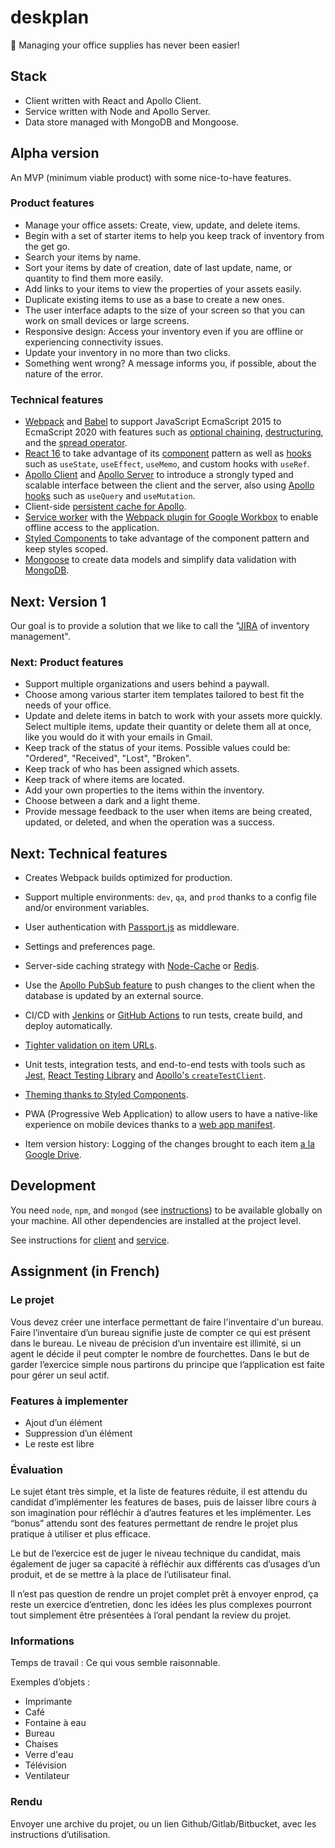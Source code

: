 # deskplan

📎 Managing your office supplies has never been easier!

## Stack

-   Client written with React and Apollo Client.
-   Service written with Node and Apollo Server.
-   Data store managed with MongoDB and Mongoose.

## Alpha version

An MVP (minimum viable product) with some nice-to-have features.

### Product features

-   Manage your office assets: Create, view, update, and delete items.
-   Begin with a set of starter items to help you keep track of inventory from the get go.
-   Search your items by name.
-   Sort your items by date of creation, date of last update, name, or quantity to find them more easily.
-   Add links to your items to view the properties of your assets easily.
-   Duplicate existing items to use as a base to create a new ones.
-   The user interface adapts to the size of your screen so that you can work on small devices or large screens.
-   Responsive design: Access your inventory even if you are offline or experiencing connectivity issues.
-   Update your inventory in no more than two clicks.
-   Something went wrong? A message informs you, if possible, about the nature of the error.

### Technical features

-   [Webpack](https://webpack.js.org/) and [Babel](https://babeljs.io/) to support JavaScript EcmaScript 2015 to EcmaScript 2020 with features such as [optional chaining](https://developer.mozilla.org/en-US/docs/Web/JavaScript/Reference/Operators/Optional_chaining), [destructuring](https://developer.mozilla.org/en-US/docs/Web/JavaScript/Reference/Operators/Destructuring_assignment), and the [spread operator](https://developer.mozilla.org/en-US/docs/Web/JavaScript/Reference/Operators/Spread_syntax).
-   [React 16](https://reactjs.org/) to take advantage of its [component](https://medium.com/teamsubchannel/react-component-patterns-e7fb75be7bb0) pattern as well as [hooks](https://reactjs.org/docs/hooks-reference.html) such as `useState`, `useEffect`, `useMemo`, and custom hooks with `useRef`.
-   [Apollo Client](https://www.apollographql.com/docs/react/) and [Apollo Server](https://www.apollographql.com/docs/apollo-server/) to introduce a strongly typed and scalable interface between the client and the server, also using [Apollo hooks](https://www.apollographql.com/docs/react/api/react-hooks/) such as `useQuery` and `useMutation`.
-   Client-side [persistent cache for Apollo](https://github.com/apollographql/apollo-cache-persist).
-   [Service worker](https://developer.mozilla.org/en-US/docs/Web/API/Service_Worker_API) with the [Webpack plugin for Google Workbox](https://developers.google.com/web/tools/workbox/guides/generate-service-worker/webpack) to enable offline access to the application.
-   [Styled Components](https://styled-components.com/) to take advantage of the component pattern and keep styles scoped.
-   [Mongoose](https://mongoosejs.com/) to create data models and simplify data validation with [MongoDB](https://www.mongodb.com/).

## Next: Version 1

Our goal is to provide a solution that we like to call the "[JIRA](https://marketplace.atlassian.com/apps/1211849/assets-and-inventory-plugin-for-jira?hosting=server&tab=overview) of inventory management".

### Next: Product features

-   Support multiple organizations and users behind a paywall.
-   Choose among various starter item templates tailored to best fit the needs of your office.
-   Update and delete items in batch to work with your assets more quickly. Select multiple items, update their quantity or delete them all at once, like you would do it with your emails in Gmail.
-   Keep track of the status of your items. Possible values could be: "Ordered", "Received", "Lost", "Broken".
-   Keep track of who has been assigned which assets.
-   Keep track of where items are located.
-   Add your own properties to the items within the inventory.
-   Choose between a dark and a light theme.
-   Provide message feedback to the user when items are being created, updated, or deleted, and when the operation was a success.

## Next: Technical features

-   Creates Webpack builds optimized for production.
-   Support multiple environments: `dev`, `qa`, and `prod` thanks to a config file and/or environment variables.
-   User authentication with [Passport.js](http://www.passportjs.org/) as middleware.
-   Settings and preferences page.
-   Server-side caching strategy with [Node-Cache](https://www.npmjs.com/package/node-cache) or [Redis](https://redis.io/).
-   Use the [Apollo PubSub feature](https://www.apollographql.com/docs/apollo-server/data/subscriptions/) to push changes to the client when the database is updated by an external source.
-   CI/CD with [Jenkins](https://jenkins.io/) or [GitHub Actions](https://github.com/features/actions) to run tests, create build, and deploy automatically.
-   [Tighter validation on item URLs](https://www.npmjs.com/package/mongoose-type-url).
-   Unit tests, integration tests, and end-to-end tests with tools such as [Jest](https://jestjs.io/), [React Testing Library](https://github.com/testing-library/react-testing-library) and [Apollo's `createTestClient`](https://www.apollographql.com/docs/apollo-server/testing/testing/).
-   [Theming thanks to Styled Components](https://styled-components.com/docs/advanced#theming).
-   PWA (Progressive Web Application) to allow users to have a native-like experience on mobile devices thanks to a [web app manifest](https://developer.mozilla.org/en-US/docs/Web/Manifest).

-   Item version history: Logging of the changes brought to each item [a la Google Drive](https://support.google.com/drive/answer/2409045?co=GENIE.Platform%3DDesktop&hl=en).

## Development

You need `node`, `npm`, and `mongod` (see [instructions](https://docs.mongodb.com/manual/administration/install-community/)) to be available globally on your machine. All other dependencies are installed at the project level.

See instructions for [client](./client) and [service](./service).

## Assignment (in French)

### Le projet

Vous devez créer une interface permettant de faire l'inventaire d'un bureau.
Faire l’inventaire d’un bureau signifie juste de compter ce qui est présent dans le bureau.
Le niveau de précision d’un inventaire est illimité, si un agent le décide il peut compter le nombre de fourchettes.
Dans le but de garder l’exercice simple nous partirons du principe que l’application est faite pour gérer un seul actif.

### Features à implementer

-   Ajout d’un élément
-   Suppression d’un élément
-   Le reste est libre

### Évaluation

Le sujet étant très simple, et la liste de features réduite, il est attendu du candidat d’implémenter les features de bases, puis de laisser libre cours à son imagination pour réfléchir à d’autres features et les implémenter. Les “bonus” attendu sont des features permettant de rendre le projet plus pratique à utiliser et plus efficace.

Le but de l’exercice est de juger le niveau technique du candidat, mais également de juger sa capacité à réfléchir aux différents cas d’usages d’un produit, et de se mettre à la place de l’utilisateur final.

Il n’est pas question de rendre un projet complet prêt à envoyer enprod, ça reste un exercice d’entretien, donc les idées les plus complexes pourront tout simplement être présentées à l’oral pendant la review du projet.

### Informations

Temps de travail : Ce qui vous semble raisonnable.

Exemples d’objets :

-   Imprimante
-   Café
-   Fontaine à eau
-   Bureau
-   Chaises
-   Verre d'eau
-   Télévision
-   Ventilateur

### Rendu

Envoyer une archive du projet, ou un lien Github/Gitlab/Bitbucket, avec les
instructions d’utilisation.
